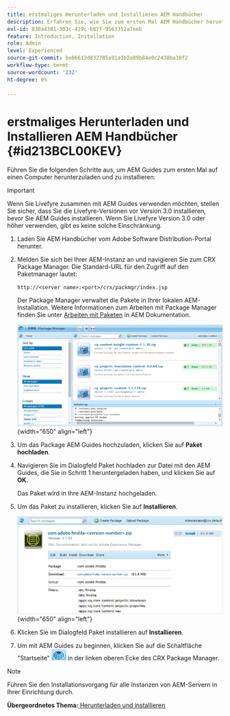 ```yaml
---
title: erstmaliges Herunterladen und Installieren AEM Handbücher
description: Erfahren Sie, wie Sie zum ersten Mal AEM Handbücher herunterladen und installieren
exl-id: 830a4381-303c-419c-b87f-9563352a7eeb
feature: Introduction, Installation
role: Admin
level: Experienced
source-git-commit: be06612d832785a91a3b2a89b84e0c2438ba30f2
workflow-type: tm+mt
source-wordcount: '232'
ht-degree: 0%

---
```


# erstmaliges Herunterladen und Installieren AEM Handbücher {#id213BCL00KEV}

Führen Sie die folgenden Schritte aus, um AEM Guides zum ersten Mal auf einen Computer herunterzuladen und zu installieren:

>[!IMPORTANT]
>
> Wenn Sie Livefyre zusammen mit AEM Guides verwenden möchten, stellen Sie sicher, dass Sie die Livefyre-Versionen vor Version 3.0 installieren, bevor Sie AEM Guides installieren. Wenn Sie Livefyre Version 3.0 oder höher verwenden, gibt es keine solche Einschränkung.

1. Laden Sie AEM Handbücher vom Adobe Software Distribution-Portal herunter.

1. Melden Sie sich bei Ihrer AEM-Instanz an und navigieren Sie zum CRX Package Manager. Die Standard-URL für den Zugriff auf den Paketmanager lautet:

   ```http
   http://<server name>:<port>/crx/packmgr/index.jsp
   ```

   Der Package Manager verwaltet die Pakete in Ihrer lokalen AEM-Installation. Weitere Informationen zum Arbeiten mit Package Manager finden Sie unter [Arbeiten mit Paketen](https://helpx.adobe.com/de/experience-manager/6-5/sites/administering/using/package-manager.html) in AEM Dokumentation.

   ![](assets/package-manager.png){width="650" align="left"}

1. Um das Package AEM Guides hochzuladen, klicken Sie auf **Paket hochladen**.

1. Navigieren Sie im Dialogfeld Paket hochladen zur Datei mit den AEM Guides, die Sie in Schritt 1 heruntergeladen haben, und klicken Sie auf **OK**.

   Das Paket wird in Ihre AEM-Instanz hochgeladen.

1. Um das Paket zu installieren, klicken Sie auf **Installieren**.

   ![](assets/install-package.png){width="650" align="left"}

1. Klicken Sie im Dialogfeld Paket installieren auf **Installieren**.

1. Um mit AEM Guides zu beginnen, klicken Sie auf die Schaltfläche &quot;Startseite&quot; ![](assets/home-button.png) in der linken oberen Ecke des CRX Package Manager.


>[!NOTE]
>
> Führen Sie den Installationsvorgang für alle Instanzen von AEM-Servern in Ihrer Einrichtung durch.

**Übergeordnetes Thema:**[ Herunterladen und installieren](download-install.md)
